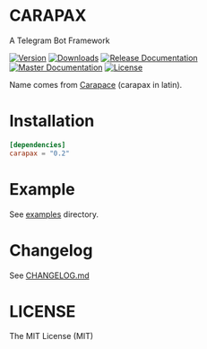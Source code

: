 # CARAPAX

A Telegram Bot Framework

[![Version](https://img.shields.io/crates/v/carapax.svg?style=flat-square)](https://crates.io/crates/carapax)
[![Downloads](https://img.shields.io/crates/d/carapax.svg?style=flat-square)](https://crates.io/crates/carapax)
[![Release Documentation](https://img.shields.io/badge/docs-release-brightgreen.svg?style=flat-square)](https://docs.rs/carapax)
[![Master Documentation](https://img.shields.io/badge/docs-master-brightgreen.svg?style=flat-square)](https://tg-rs.github.io/tg-rs/carapax)
[![License](https://img.shields.io/crates/l/carapax.svg?style=flat-square)](LICENSE)

Name comes from [Carapace](https://en.wikipedia.org/wiki/Carapace) (carapax in latin).

# Installation

```toml
[dependencies]
carapax = "0.2"
```

# Example

See [examples](https://github.com/tg-rs/tg-rs/tree/0.2.0/carapax/examples) directory.

# Changelog

See [CHANGELOG.md](CHANGELOG.md)

# LICENSE

The MIT License (MIT)
